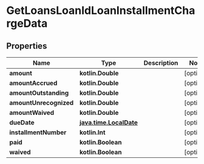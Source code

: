 
# GetLoansLoanIdLoanInstallmentChargeData

## Properties
| Name | Type | Description | Notes |
| ------------ | ------------- | ------------- | ------------- |
| **amount** | **kotlin.Double** |  |  [optional] |
| **amountAccrued** | **kotlin.Double** |  |  [optional] |
| **amountOutstanding** | **kotlin.Double** |  |  [optional] |
| **amountUnrecognized** | **kotlin.Double** |  |  [optional] |
| **amountWaived** | **kotlin.Double** |  |  [optional] |
| **dueDate** | [**java.time.LocalDate**](java.time.LocalDate.md) |  |  [optional] |
| **installmentNumber** | **kotlin.Int** |  |  [optional] |
| **paid** | **kotlin.Boolean** |  |  [optional] |
| **waived** | **kotlin.Boolean** |  |  [optional] |



